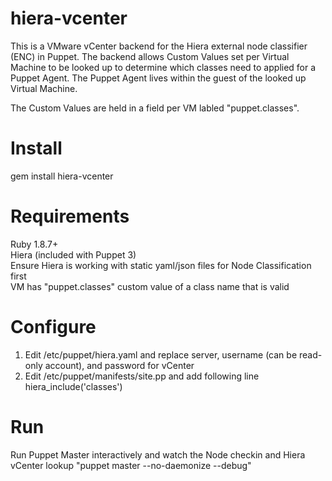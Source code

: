 hiera-vcenter
=============
This is a VMware vCenter backend for the Hiera external node classifier (ENC) in Puppet.  The backend allows Custom Values set per Virtual Machine to be looked up to determine which classes need to applied for a Puppet Agent.  The Puppet Agent lives within the guest of the looked up Virtual Machine.

The Custom Values are held in a field per VM labled "puppet.classes".

Install
=======
gem install hiera-vcenter

Requirements
============
Ruby 1.8.7+<br>
Hiera (included with Puppet 3)<Br>
Ensure Hiera is working with static yaml/json files for Node Classification first<br>
VM has "puppet.classes" custom value of a class name that is valid<br>

Configure
=========
1) Edit /etc/puppet/hiera.yaml and replace server, username (can be read-only account), and password for vCenter<Br>
2) Edit /etc/puppet/manifests/site.pp and add following line<Br>
hiera_include('classes')<br>

Run
===
Run Puppet Master interactively and watch the Node checkin and Hiera vCenter lookup "puppet master --no-daemonize --debug"
